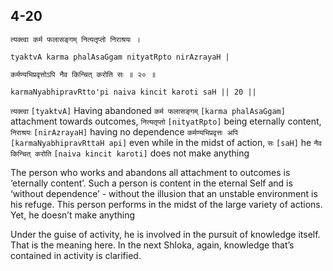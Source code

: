 ## 4-20


```shloka-sa
त्यक्त्वा कर्म फलासङ्गम् नित्यतृप्तो निराश्रयः ।
```
```shloka-sa-hk
tyaktvA karma phalAsaGgam nityatRpto nirAzrayaH |
```
```shloka-sa
कर्मण्यभिप्रवृत्तोऽपि नैव किन्चित् करोति सः ॥ २० ॥
```
```shloka-sa-hk
karmaNyabhipravRtto'pi naiva kincit karoti saH || 20 ||
```

`त्यक्त्वा` `[tyaktvA]` Having abandoned `कर्म फलासङ्गम्` `[karma phalAsaGgam]` attachment towards outcomes, `नित्यतृप्तो` `[nityatRpto]` being eternally content, `निराश्रयः` `[nirAzrayaH]` having no dependence `कर्मण्यभिप्रवृत्तः अपि` `[karmaNyabhipravRttaH api]` even while in the midst of action, `सः` `[saH]` he `नैव किन्चित् करोति` `[naiva kincit karoti]` does not make anything

The person who works and abandons all attachment to outcomes is ‘eternally content’. Such a person is content in the eternal Self and is ‘without dependence’ - without the illusion that an unstable environment is his refuge. This person performs in the midst of the large variety of actions. Yet, he doesn’t make anything 



Under the guise of activity, he is involved in the pursuit of knowledge itself. That is the meaning here. In the next Shloka, again, knowledge that’s contained in activity is clarified.

